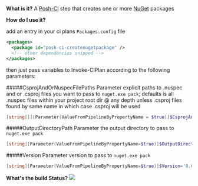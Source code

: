 **What is it?**
A [Posh-CI](https://github.com/Posh-CI/Posh-CI) step that creates one or more [NuGet](http://www.nuget.org/) packages

**How do I use it?**

add an entry in your ci plans `Packages.config` file
```XML
<packages>
  <package id="posh-ci-createnugetpackage" />
  <!-- other dependencies snipped -->
</packages>
```

then just pass variables to Invoke-CIPlan according to the following parameters:

#####CsprojAndOrNuspecFilePaths Parameter
explicit paths to .nuspec and or .csproj files you want to pass to `nuget.exe pack`; defaults is all .nuspec files within your project root dir @ any depth unless .csproj files found by same name in which case .csproj will be used
```PowerShell
[string[]][Parameter(ValueFromPipelineByPropertyName = $true)]$CsprojAndOrNuspecFilePaths
```
#####OutputDirectoryPath Parameter
the output directory to pass to `nuget.exe pack`
```PowerShell
[string][Parameter(ValueFromPipelineByPropertyName=$true)]$OutputDirectoryPath='.'
```
#####Version Parameter
version to pass to `nuget.exe pack`
```PowerShell
[string][Parameter(ValueFromPipelineByPropertyName=$true)]$Version='0.0.1'
```

**What's the build Status?**
![](https://ci.appveyor.com/api/projects/status/78dvewyub2c3ih9c?svg=true)

